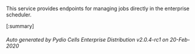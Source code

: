 






This service provides endpoints for managing jobs directly in the enterprise scheduler.

[:summary]

###### Auto generated by Pydio Cells Enterprise Distribution v2.0.4-rc1 on 20-Feb-2020
